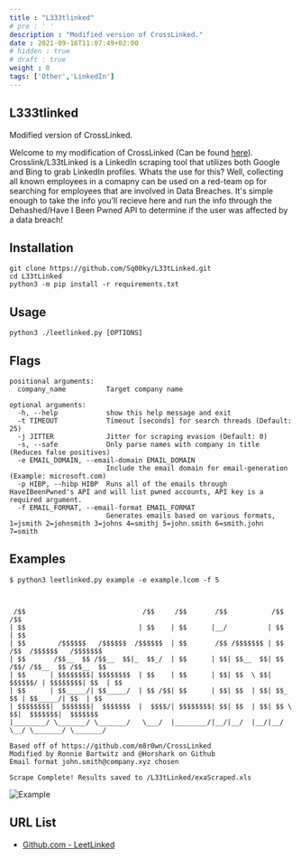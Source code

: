 ```yaml
---
title : "L333tlinked"
# pre : ' '
description : "Modified version of CrossLinked."
date : 2021-09-16T11:07:49+02:00
# hidden : true
# draft : true
weight : 0
tags: ['Other','LinkedIn']
---
```


## L333tlinked

Modified version of CrossLinked.

Welcome to my modification of CrossLinked (Can be found [here](https://github.com/m8r0wn/CrossLinked)). Crosslink/L33tLinked is a LinkedIn scraping tool that utilizes both Google and Bing to grab LinkedIn profiles. Whats the use for this? Well, collecting all known employees in a comapny can be used on a red-team op for searching for employees that are involved in Data Breaches. It's simple enough to take the info you'll recieve here and run the info through the Dehashed/Have I Been Pwned API to determine if the user was affected by a data breach!

## Installation

```plain
git clone https://github.com/Sq00ky/L33tLinked.git
cd L33tLinked
python3 -m pip install -r requirements.txt
```

## Usage

```plain
python3 ./leetlinked.py [OPTIONS]
```

## Flags

```plain
positional arguments:
  company_name          Target company name

optional arguments:
  -h, --help            show this help message and exit
  -t TIMEOUT            Timeout [seconds] for search threads (Default: 25)
  -j JITTER             Jitter for scraping evasion (Default: 0)
  -s, --safe            Only parse names with company in title (Reduces false positives)
  -e EMAIL_DOMAIN, --email-domain EMAIL_DOMAIN
                        Include the email domain for email-generation (Example: microsoft.com)
  -p HIBP, --hibp HIBP  Runs all of the emails through HaveIBeenPwned's API and will list pwned accounts, API key is a required argument.
  -f EMAIL_FORMAT, --email-format EMAIL_FORMAT
                        Generates emails based on various formats, 1=jsmith 2=johnsmith 3=johns 4=smithj 5=john.smith 6=smith.john 7=smith
```

## Examples

```plain
$ python3 leetlinked.py example -e example.lcom -f 5  



 /$$                             /$$     /$$       /$$           /$$                       /$$
| $$                            | $$    | $$      |__/          | $$                      | $$
| $$        /$$$$$$   /$$$$$$  /$$$$$$  | $$       /$$ /$$$$$$$ | $$   /$$  /$$$$$$   /$$$$$$$
| $$       /$$__  $$ /$$__  $$|_  $$_/  | $$      | $$| $$__  $$| $$  /$$/ /$$__  $$ /$$__  $$
| $$      | $$$$$$$$| $$$$$$$$  | $$    | $$      | $$| $$  \ $$| $$$$$$/ | $$$$$$$$| $$  | $$
| $$      | $$_____/| $$_____/  | $$ /$$| $$      | $$| $$  | $$| $$_  $$ | $$_____/| $$  | $$
| $$$$$$$$|  $$$$$$$|  $$$$$$$  |  $$$$/| $$$$$$$$| $$| $$  | $$| $$ \  $$|  $$$$$$$|  $$$$$$$
|________/ \_______/ \_______/   \___/  |________/|__/|__/  |__/|__/  \__/ \_______/ \_______/
                                                                                              
Based off of https://github.com/m8r0wn/CrossLinked
Modified by Ronnie Bartwitz and @Horshark on Github
Email format john.smith@company.xyz chosen

Scrape Complete! Results saved to /L33tLinked/exaScraped.xls
```

![Example](images/example.png)

## URL List

- [Github.com - LeetLinked](https://github.com/Sq00ky/LeetLinked)

